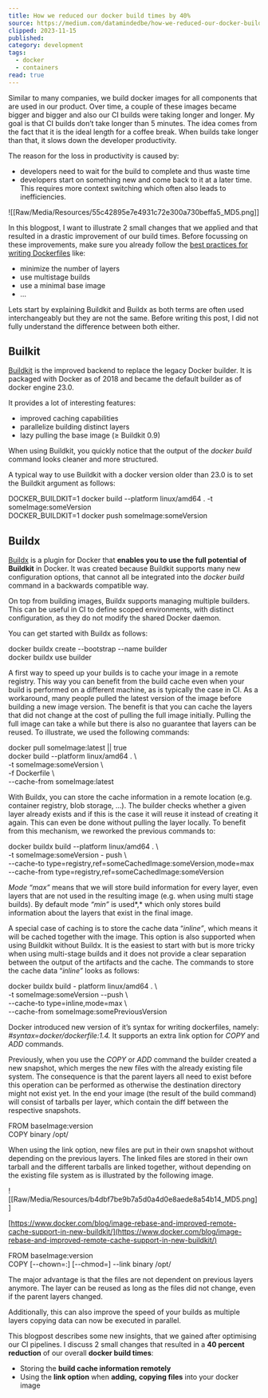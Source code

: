 ```yaml
---
title: How we reduced our docker build times by 40%
source: https://medium.com/datamindedbe/how-we-reduced-our-docker-build-times-by-40-afea7b7f5fe7
clipped: 2023-11-15
published: 
category: development
tags:
  - docker
  - containers
read: true
---
```


Similar to many companies, we build docker images for all components that are used in our product. Over time, a couple of these images became bigger and bigger and also our CI builds were taking longer and longer. My goal is that CI builds don’t take longer than 5 minutes. The idea comes from the fact that it is the ideal length for a coffee break. When builds take longer than that, it slows down the developer productivity.

The reason for the loss in productivity is caused by:

-   developers need to wait for the build to complete and thus waste time
-   developers start on something new and come back to it at a later time. This requires more context switching which often also leads to inefficiencies.

![[Raw/Media/Resources/55c42895e7e4931c72e300a730beffa5_MD5.png]]

In this blogpost, I want to illustrate 2 small changes that we applied and that resulted in a drastic improvement of our build times. Before focussing on these improvements, make sure you already follow the [best practices for writing Dockerfiles](https://docs.docker.com/develop/develop-images/dockerfile_best-practices/) like:

-   minimize the number of layers
-   use multistage builds
-   use a minimal base image
-   …

Lets start by explaining Buildkit and Buildx as both terms are often used interchangeably but they are not the same. Before writing this post, I did not fully understand the difference between both either.

## **Builkit**

[Buildkit](https://docs.docker.com/build/buildkit/) is the improved backend to replace the legacy Docker builder. It is packaged with Docker as of 2018 and became the default builder as of docker engine 23.0.

It provides a lot of interesting features:

-   improved caching capabilities
-   parallelize building distinct layers
-   lazy pulling the base image (≥ Buildkit 0.9)

When using Buildkit, you quickly notice that the output of the *docker build* command looks cleaner and more structured.

A typical way to use Buildkit with a docker version older than 23.0 is to set the Buildkit argument as follows:

DOCKER\_BUILDKIT=1 docker build --platform linux/amd64 . -t someImage:someVersion  
DOCKER\_BUILDKIT=1 docker push someImage:someVersion

## **Buildx**

[Buildx](https://docs.docker.com/engine/reference/commandline/buildx/) is a plugin for Docker that **enables you to use the full potential of Buildkit** in Docker. It was created because Buildkit supports many new configuration options, that cannot all be integrated into the *docker build* command in a backwards compatible way.

On top from building images, Buildx supports managing multiple builders. This can be useful in CI to define scoped environments, with distinct configuration, as they do not modify the shared Docker daemon.

You can get started with Buildx as follows:

docker buildx create --bootstrap --name builder  
docker buildx use builder

A first way to speed up your builds is to cache your image in a remote registry. This way you can benefit from the build cache even when your build is performed on a different machine, as is typically the case in CI. As a workaround, many people pulled the latest version of the image before building a new image version. The benefit is that you can cache the layers that did not change at the cost of pulling the full image initially. Pulling the full image can take a while but there is also no guarantee that layers can be reused. To illustrate, we used the following commands:

docker pull someImage:latest || true  
docker build --platform linux/amd64 . \\  
\-t someImage:someVersion \\  
\-f Dockerfile \\  
\--cache-from someImage:latest

With Buildx, you can store the cache information in a remote location (e.g. container registry, blob storage, …). The builder checks whether a given layer already exists and if this is the case it will reuse it instead of creating it again. This can even be done without pulling the layer locally. To benefit from this mechanism, we reworked the previous commands to:

docker buildx build --platform linux/amd64 . \\  
\-t someImage:someVersion - push \\  
\--cache-to type\=registry,ref=someCachedImage:someVersion,mode=max  
\--cache-from type\=registry,ref=someCachedImage:someVersion

*Mode “max”* means that we will store build information for every layer, even layers that are not used in the resulting image (e.g. when using multi stage builds). By default mode *“min”* is used*,* which only stores build information about the layers that exist in the final image.

A special case of caching is to store the cache data “*inline”*, which means it will be cached together with the image. This option is also supported when using Buildkit without Buildx. It is the easiest to start with but is more tricky when using multi-stage builds and it does not provide a clear separation between the output of the artifacts and the cache. The commands to store the cache data “*inline”* looks as follows:

docker buildx build - platform linux/amd64 . \\  
\-t someImage:someVersion --push \\  
\--cache-to type\=inline,mode=max \\  
\--cache-from someImage:somePreviousVersion

Docker introduced new version of it’s syntax for writing dockerfiles, namely: *#syntax=docker/dockerfile:1.4.* It supports an extra link option for *COPY* and *ADD* commands.

Previously, when you use the *COPY* or *ADD* command the builder created a new snapshot, which merges the new files with the already existing file system. The consequence is that the parent layers all need to exist before this operation can be performed as otherwise the destination directory might not exist yet. In the end your image (the result of the build command) will consist of tarballs per layer, which contain the diff between the respective snapshots.

FROM baseImage:version  
COPY binary /opt/

When using the link option, new files are put in their own snapshot without depending on the previous layers. The linked files are stored in their own tarball and the different tarballs are linked together, without depending on the existing file system as is illustrated by the following image.

![[Raw/Media/Resources/b4dbf7be9b7a5d0a4d0e8aede8a54b14_MD5.png]]

[https://www.docker.com/blog/image-rebase-and-improved-remote-cache-support-in-new-buildkit/](https://www.docker.com/blog/image-rebase-and-improved-remote-cache-support-in-new-buildkit/)

  
FROM baseImage:version  
COPY \[--chown\=<user>:<group>\] \[--chmod\=<perms>\] --link binary /opt/

The major advantage is that the files are not dependent on previous layers anymore. The layer can be reused as long as the files did not change, even if the parent layers changed.

Additionally, this can also improve the speed of your builds as multiple layers copying data can now be executed in parallel.

This blogpost describes some new insights, that we gained after optimising our CI pipelines. I discuss 2 small changes that resulted in a **40 percent reduction** of our overall **docker build times**:

-   Storing the **build cache information remotely**
-   Using the **link option** when **adding,** **copying files** into your docker image